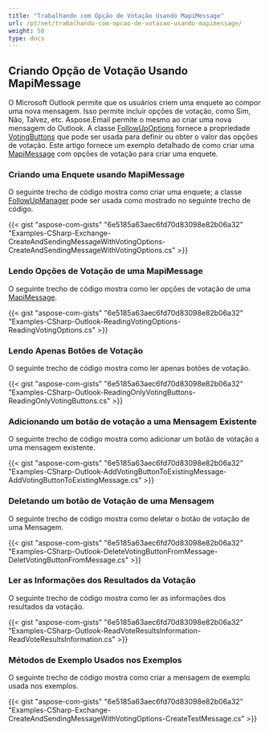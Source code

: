 ```yaml
---
title: "Trabalhando com Opção de Votação Usando MapiMessage"
url: /pt/net/trabalhando-com-opcao-de-votacao-usando-mapimessage/
weight: 50
type: docs
---
```



## **Criando Opção de Votação Usando MapiMessage**

O Microsoft Outlook permite que os usuários criem uma enquete ao compor uma nova mensagem. Isso permite incluir opções de votação, como Sim, Não, Talvez, etc. Aspose.Email permite o mesmo ao criar uma nova mensagem do Outlook. A classe [FollowUpOptions](https://reference.aspose.com/email/net/aspose.email.mapi/followupoptions/) fornece a propriedade [VotingButtons](https://reference.aspose.com/email/net/aspose.email.mapi/followupoptions/votingbuttons/) que pode ser usada para definir ou obter o valor das opções de votação. Este artigo fornece um exemplo detalhado de como criar uma [MapiMessage](https://reference.aspose.com/email/net/aspose.email.mapi/mapimessage/) com opções de votação para criar uma enquete.

### **Criando uma Enquete usando MapiMessage**

O seguinte trecho de código mostra como criar uma enquete; a classe [FollowUpManager](https://reference.aspose.com/email/net/aspose.email.mapi/followupmanager/) pode ser usada como mostrado no seguinte trecho de código.

{{< gist "aspose-com-gists" "6e5185a63aec6fd70d83098e82b06a32" "Examples-CSharp-Exchange-CreateAndSendingMessageWithVotingOptions-CreateAndSendingMessageWithVotingOptions.cs" >}}

### **Lendo Opções de Votação de uma MapiMessage**

O seguinte trecho de código mostra como ler opções de votação de uma [MapiMessage](https://reference.aspose.com/email/net/aspose.email.mapi/mapimessage/).

{{< gist "aspose-com-gists" "6e5185a63aec6fd70d83098e82b06a32" "Examples-CSharp-Outlook-ReadingVotingOptions-ReadingVotingOptions.cs" >}}

### **Lendo Apenas Botões de Votação**

O seguinte trecho de código mostra como ler apenas botões de votação.

{{< gist "aspose-com-gists" "6e5185a63aec6fd70d83098e82b06a32" "Examples-CSharp-Outlook-ReadingOnlyVotingButtons-ReadingOnlyVotingButtons.cs" >}}

### **Adicionando um botão de votação a uma Mensagem Existente**

O seguinte trecho de código mostra como adicionar um botão de votação a uma mensagem existente.

{{< gist "aspose-com-gists" "6e5185a63aec6fd70d83098e82b06a32" "Examples-CSharp-Outlook-AddVotingButtonToExistingMessage-AddVotingButtonToExistingMessage.cs" >}}

### **Deletando um botão de Votação de uma Mensagem**

O seguinte trecho de código mostra como deletar o botão de votação de uma Mensagem.

{{< gist "aspose-com-gists" "6e5185a63aec6fd70d83098e82b06a32" "Examples-CSharp-Outlook-DeleteVotingButtonFromMessage-DeletVotingButtonFromMessage.cs" >}}

### **Ler as Informações dos Resultados da Votação**

O seguinte trecho de código mostra como ler as informações dos resultados da votação.

{{< gist "aspose-com-gists" "6e5185a63aec6fd70d83098e82b06a32" "Examples-CSharp-Outlook-ReadVoteResultsInformation-ReadVoteResultsInformation.cs" >}}

### **Métodos de Exemplo Usados nos Exemplos**

O seguinte trecho de código mostra como criar a mensagem de exemplo usada nos exemplos.

{{< gist "aspose-com-gists" "6e5185a63aec6fd70d83098e82b06a32" "Examples-CSharp-Exchange-CreateAndSendingMessageWithVotingOptions-CreateTestMessage.cs" >}}